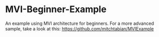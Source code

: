 # MVI-Beginner-Example
An example using MVI architecture for beginners.
For a more advanced sample, take a look at this: https://github.com/mitchtabian/MVIExample
